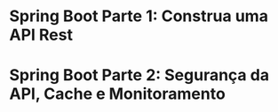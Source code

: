 # Spring Boot Parte 1: Construa uma API Rest
# Spring Boot Parte 2: Segurança da API, Cache e Monitoramento
